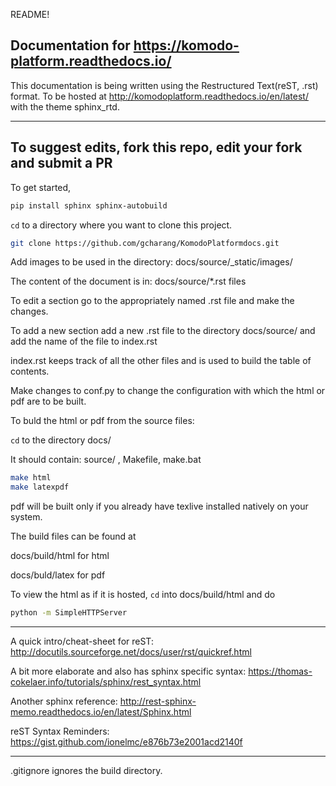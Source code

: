 README!

Documentation for https://komodo-platform.readthedocs.io/
-----

This documentation is being written using the Restructured Text(reST, .rst) format. To be hosted at http://komodoplatform.readthedocs.io/en/latest/ with the theme sphinx_rtd.

-----
To suggest edits, fork this repo, edit your fork and submit a PR
-----
To get started,

```bash
pip install sphinx sphinx-autobuild
```
`cd` to a directory where you want to clone this project.

```bash
git clone https://github.com/gcharang/KomodoPlatformdocs.git
```
Add images to be used in the directory: docs/source/_static/images/

The content of the document is in: docs/source/*.rst files

To edit a section go to the appropriately named .rst file and make the changes.

To add a new section add a new .rst file to the directory docs/source/ and add the name of the file to index.rst

index.rst keeps track of all the other files and is used to build the table of contents.

Make changes to conf.py to change the configuration with which the html or pdf are to be built.

To buld the html or pdf from the source files:

`cd` to the directory docs/ 

It should contain: source/ , Makefile, make.bat

```bash
make html
make latexpdf
```
pdf will be built only if you already have texlive installed natively on your system.

The build files can be found at

docs/build/html	for html

docs/buld/latex for pdf 

To view the html as if it is hosted, `cd` into docs/build/html and do

```bash
python -m SimpleHTTPServer
```
--------------------------

A quick intro/cheat-sheet for reST: http://docutils.sourceforge.net/docs/user/rst/quickref.html

A bit more elaborate and also has sphinx specific syntax: https://thomas-cokelaer.info/tutorials/sphinx/rest_syntax.html

Another sphinx reference: http://rest-sphinx-memo.readthedocs.io/en/latest/Sphinx.html

reST Syntax Reminders: https://gist.github.com/ionelmc/e876b73e2001acd2140f

---------------------------

.gitignore ignores the build directory.


